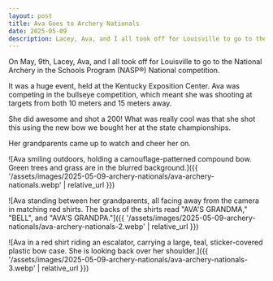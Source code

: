```yaml
---
layout: post
title: Ava Goes to Archery Nationals
date: 2025-05-09
description: Lacey, Ava, and I all took off for Louisville to go to the National Archery in the Schools Program (NASP®) National competition
---
```


On May, 9th, Lacey, Ava, and I all took off for Louisville to go to the National Archery in the Schools Program (NASP®) National competition.

It was a huge event, held at the Kentucky Exposition Center. Ava was competing in the bullseye competition, which meant she was shooting at targets from both 10 meters and 15 meters away.

She did awesome and shot a 200! What was really cool was that she shot this using the new bow we bought her at the state championships.

Her grandparents came up to watch and cheer her on.

![Ava smiling outdoors, holding a camouflage-patterned compound bow. Green trees and grass are in the blurred background.]({{ '/assets/images/2025-05-09-archery-nationals/ava-archery-nationals.webp' | relative_url }})

![Ava standing between her grandparents, all facing away from the camera in matching red shirts. The backs of the shirts read "AVA'S GRANDMA," "BELL", and "AVA'S GRANDPA."]({{ '/assets/images/2025-05-09-archery-nationals/ava-archery-nationals-2.webp' | relative_url }})

![Ava in a red shirt riding an escalator, carrying a large, teal, sticker-covered plastic bow case. She is looking back over her shoulder.]({{ '/assets/images/2025-05-09-archery-nationals/ava-archery-nationals-3.webp' | relative_url }})